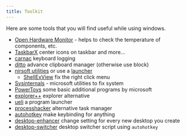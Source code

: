 ```yaml
---
title: Toolkit
---
```


Here are some tools that you will find useful while using windows.

- [Open Hardware Monitor](https://github.com/openhardwaremonitor/openhardwaremonitor) - helps to check the temperature of components, etc.
- [TaskbarX](https://github.com/ChrisAnd1998/TaskbarX)  center icons on taskbar and more...
- [carnac](https://github.com/Code52/carnac)  keyboard logging
- [ditto](https://ditto-cp.sourceforge.io/)  advance clipboard manager (otherwise use block)
- [nirsoft utilities](https://www.nirsoft.net/)  or use a [launcher](http://launcher.nirsoft.net/downloads/index.html)
    - [ShellExView](https://www.nirsoft.net/utils/shexview.html) fix the right click menu
- [Sysinternals](https://docs.microsoft.com/en-us/sysinternals/)  - microsoft utilities to fix system
- [PowerToys](https://github.com/microsoft/PowerToys)  some basic additional programs by microsoft
- [explorer++](https://github.com/derceg/explorerplusplus)  explorer alternative
- [ueli](https://github.com/oliverschwendener/ueli)  a program launcher
- [processhacker](https://github.com/processhacker/processhacker)  alternative task manager
- [autohotkey](https://github.com/Lexikos/AutoHotkey_L)  make keybinding for anything
- [desktop-enhancer](https://github.com/sdias/win-10-virtual-desktop-enhancer)  change setting for every new desktop you create
- [desktop-switcher](https://github.com/pmb6tz/windows-desktop-switcher)  desktop switcher script using `autohotkey`
